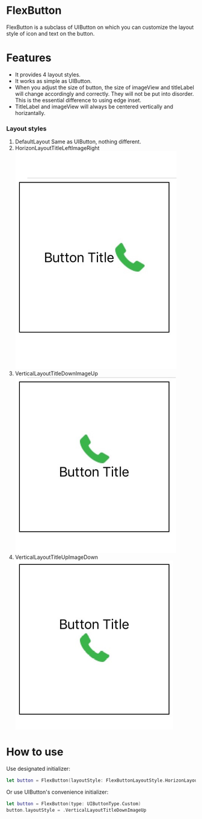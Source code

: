 # FlexButton
FlexButton is a subclass of UIButton on which you can customize the layout style of icon and text on the button.

# Features

-	It provides 4 layout styles.
-	It works as simple as UIButton.
-	When you adjust the size of button, the size of imageView and titleLabel will change accordingly and correctly. They will not be put into disorder. This is the essential difference to using edge inset.
-	TitleLabel and imageView will always be centered vertically and horizantally.


### Layout styles

1.	DefaultLayout
	Same as UIButton, nothing different.
2.	HorizonLayoutTitleLeftImageRight
	![Alt HorizonLayoutTitleLeftImageRight](https://github.com/lionhylra/FlexButton/blob/master/HorizonLayoutTitleLeftImageRight.jpg?raw=true)
3.	VerticalLayoutTitleDownImageUp
	![Alt VerticalLayoutTitleDownImageUp](https://github.com/lionhylra/FlexButton/blob/master/VerticalLayoutTitleDownImageUp.jpg?raw=true)
4.	VerticalLayoutTitleUpImageDown
	![Alt VerticalLayoutTitleUpImageDown](https://github.com/lionhylra/FlexButton/blob/master/VerticalLayoutTitleUpImageDown.jpg?raw=true)
# How to use

Use designated initializer:
```swift
let button = FlexButton(layoutStyle: FlexButtonLayoutStyle.HorizonLayoutTitleLeftImageRight)
```

Or use UIButton's convenience initializer:
```swift
let button = FlexButton(type: UIButtonType.Custom)
button.layoutStyle = .VerticalLayoutTitleDownImageUp
```